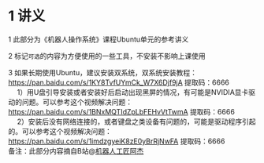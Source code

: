 # 1 讲义

1 此部分为《机器人操作系统》课程Ubuntu单元的参考讲义

2 标记`可选`的内容为方便使用的一些工具，不安装不影响上课使用

3 如果长期使用Ubuntu，建议安装双系统，双系统安装教程：https://pan.baidu.com/s/1KY8TvfUYmCk_W7X6Djf9jA 提取码：6666  
   &emsp; 1）用U盘引导安装或者安装好后启动出现黑屏的情况，有可能是NVIDIA显卡驱动的问题。可以参考这个视频解决问题：https://pan.baidu.com/s/1BNxMQTIdZpLbFEHvVtTwmA 提取码：6666  
   &emsp; 2）安装后没有网络连接的，或者键盘之类设备有问题的，可能是驱动程序引起的。可以参考这个视频解决问题：https://pan.baidu.com/s/1imdzgyeiK8zE0yBrRjNwFA 提取码：6666   
   备注：此部分内容摘自B站@[机器人工匠阿杰](https://space.bilibili.com/411541289?spm_id_from=333.337.0.0)
